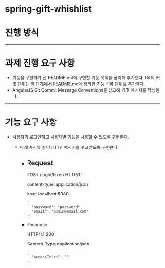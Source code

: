 # spring-gift-whishlist

# 진행 방식
-------
# 과제 진행 요구 사항
- 기능을 구현하기 전 README.md에 구현할 기능 목록을 정리해 추가한다.
Git의 커밋 단위는 앞 단계에서 README.md에 정리한 기능 목록 단위로 추가한다.
- AngularJS Git Commit Message Conventions을 참고해 커밋 메시지를 작성한다.
------
# 기능 요구 사항
- 사용자가 로그인하고 사용자별 기능을 사용할 수 있도록 구현한다.

  - 아래 예시와 같이 HTTP 메시지를 주고받도록 구현한다.
  
    - Request
      - 
        POST /login/token HTTP/1.1
    
        content-type: application/json
    
        host: localhost:8080

          {
            "password": "password",
            "email": "admin@email.com"
          }
    
    - Response 
    
        HTTP/1.1 200
      
        Content-Type: application/json
    
          {
            "accessToken": ""
          }
